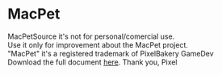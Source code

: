MacPet
======

MacPetSource it's not for personal/comercial use.<br />
Use it only for improvement about the MacPet project.<br />
"MacPet" it's a registered trademark of PixelBakery GameDev<br />
Download the full document <a href="http://macpet.tk/legal/Document.pdf">here</a>.
Thank you, Pixel
